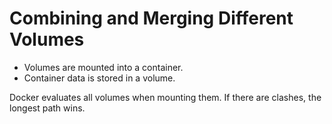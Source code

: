 # Combining and Merging Different Volumes

* Volumes are mounted into a container.
* Container data is stored in a volume.  

Docker evaluates all volumes when mounting them. 
If there are clashes, the longest path wins.  
